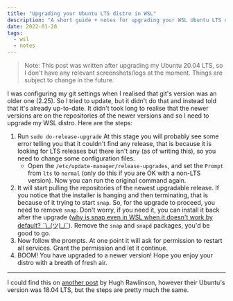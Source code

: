 ```yaml
---
title: "Upgrading your Ubuntu LTS distro in WSL"
description: "A short guide + notes for upgrading your WSL Ubuntu LTS distro"
date: 2022-01-20
tags:
  - wsl
  - notes
---
```


> Note: This post was written after upgrading my Ubuntu 20.04 LTS, so I don't have any relevant screenshots/logs at the moment. Things are subject to change in the future.

I was configuring my git settings when I realised that git's version was an older one (2.25). So I tried to update, but it didn't do that and instead told that it's already up-to-date. It didn't took long to realise that the newer versions are on the repositories of the newer versions and so I need to upgrade my WSL distro. Here are the steps:

1. Run `sudo do-release-upgrade`
   At this stage you will probably see some error telling you that it couldn't find any release, that is because it is looking for LTS releases but there isn't any (as of writing this), so you need to change some configuration files.
   - Open the `/etc/update-manager/release-upgrades`, and set the `Prompt` from `lts` to `normal` (only do this if you are OK with a non-LTS version). Now you can run the original command again.
2. It will start pulling the repositories of the newest upgradable release. If you notice that the installer is hanging and then terminating, that is because of it trying to start `snap`. So, for the upgrade to proceed, you need to remove `snap`. Don't worry, if you need it, you can install it back after the upgrade ([why is snap even in WSL when it doesn't work by default? ¯\\\_(ツ)\_/¯](https://discourse.ubuntu.com/t/using-snapd-in-wsl2/12113)). Remove the `snap` and `snapd` packages, you'd be good to go.
3. Now follow the prompts. At one point it will ask for permission to restart all services. Grant the permission and let it continue.
4. BOOM! You have upgraded to a newer version! Hope you enjoy your distro with a breath of fresh air.

---

I could find this on [another post](https://www.hughrawlinson.me/posts/2021/06/04/solved-do-release-upgrade-hangs-in-ubuntu-on-wsl) by Hugh Rawlinson, however their Ubuntu's version was 18.04 LTS, but the steps are pretty much the same.
